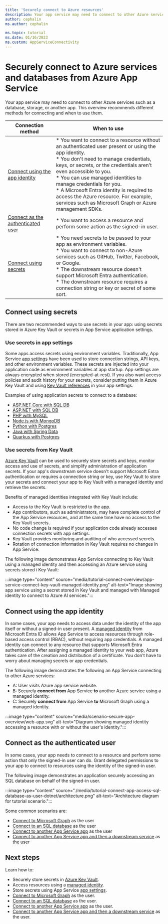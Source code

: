 ```yaml
---
title: 'Securely connect to Azure resources'
description: Your app service may need to connect to other Azure services such as a database, storage, or another app. This overview recommends the more secure method for connecting.
author: cephalin
ms.author: cephalin

ms.topic: tutorial
ms.date: 01/16/2023
ms.custom: AppServiceConnectivity
---
```

# Securely connect to Azure services and databases from Azure App Service

Your app service may need to connect to other Azure services such as a database, storage, or another app. This overview recommends different methods for connecting and when to use them.

|Connection method|When to use|
|--|--|
|[Connect using the app identity](#connect-using-the-app-identity)|* You want to connect to a resource without an authenticated user present or using the app identity.<br>* You don't need to manage credentials, keys, or secrets, or the credentials aren’t even accessible to you.<br>* You can use managed identities to manage credentials for you.<br>* A Microsoft Entra identity is required to access the Azure resource. For example, services such as Microsoft Graph or Azure management SDKs.|
|[Connect as the authenticated user](#connect-as-the-authenticated-user)| * You want to access a resource and perform some action as the signed-in user.|
|[Connect using secrets](#connect-using-secrets)|* You need secrets to be passed to your app as environment variables.<br>* You want to connect to non-Azure services such as GitHub, Twitter, Facebook, or Google.<br>* The downstream resource doesn't support Microsoft Entra authentication.  <br>* The downstream resource requires a connection string or key or secret of some sort.|

## Connect using secrets

There are two recommended ways to use secrets in your app:  using secrets stored in Azure Key Vault or secrets in App Service application settings.

### Use secrets in app settings 

Some apps access secrets using environment variables.  Traditionally, App Service [app settings](configure-common.md) have been used to store connection strings, API keys, and other environment variables.  These secrets are injected into your application code as environment variables at app startup. App settings are always encrypted when stored (encrypted-at-rest).  If you also want access policies and audit history for your secrets, consider putting them in Azure Key Vault and using [Key Vault references](app-service-key-vault-references.md) in your app settings.

Examples of using application secrets to connect to a database:

- [ASP.NET Core with SQL DB](tutorial-dotnetcore-sqldb-app.md)
- [ASP.NET with SQL DB](app-service-web-tutorial-dotnet-sqldatabase.md)
- [PHP with MySQL](tutorial-php-mysql-app.md)
- [Node.js with MongoDB](tutorial-nodejs-mongodb-app.md)
- [Python with Postgres](tutorial-python-postgresql-app.md)
- [Java with Spring Data](tutorial-java-spring-cosmosdb.md)
- [Quarkus with Postgres](tutorial-java-quarkus-postgresql-app.md)

### Use secrets from Key Vault

[Azure Key Vault](app-service-key-vault-references.md) can be used to securely store secrets and keys, monitor access and use of secrets, and simplify administration of application secrets.  If your app's downstream service doesn't support Microsoft Entra authentication or requires a connection string or key, use Key Vault to store your secrets and connect your app to Key Vault with a managed identity and retrieve the secrets. 

Benefits of managed identities integrated with Key Vault include:
- Access to the Key Vault is restricted to the app. 
- App contributors, such as administrators, may have complete control of the App Service resources, and at the same time have no access to the Key Vault secrets. 
- No code change is required if your application code already accesses connection secrets with app settings. 
- Key Vault provides monitoring and auditing of who accessed secrets.  
- Rotation of connection information in Key Vault requires no changes in App Service.

The following image demonstrates App Service connecting to Key Vault using a managed identity and then accessing an Azure service using secrets stored i Key Vault:

:::image type="content" source="media/tutorial-connect-overview/app-service-connect-key-vault-managed-identity.png" alt-text="Image showing app service using a secret stored in Key Vault and managed with Managed identity to connect to Azure AI services."::: 


## Connect using the app identity

In some cases, your app needs to access data under the identity of the app itself or without a signed-in user present. A [managed identity](overview-managed-identity.md) from Microsoft Entra ID allows App Service to access resources through role-based access control (RBAC), without requiring app credentials.  A managed identity can connect to any resource that supports Microsoft Entra authentication. After assigning a managed identity to your web app, Azure takes care of the creation and distribution of a certificate. You don't have to worry about managing secrets or app credentials.

The following image demonstrates the following an App Service connecting to other Azure services:

* A: User visits Azure app service website.
* B: Securely **connect from** App Service **to** another Azure service using a managed identity. 
* C: Securely **connect from** App Service **to** Microsoft Graph using a managed identity.

:::image type="content" source="media/scenario-secure-app-overview/web-app.svg" alt-text="Diagram showing managed identity accessing a resource with or without the user's identity.":::

## Connect as the authenticated user

In some cases, your app needs to connect to a resource and perform some action that only the signed-in user can do. Grant delegated permissions to your app to connect to resources using the identity of the signed-in user.

The following image demonstrates an application securely accessing an SQL database on behalf of the signed-in user.

:::image type="content" source="./media/tutorial-connect-app-access-sql-database-as-user-dotnet/architecture.png" alt-text="Architecture diagram for tutorial scenario.":::

Some common scenarios are:
- [Connect to Microsoft Graph](scenario-secure-app-access-microsoft-graph-as-user.md) as the user
- [Connect to an SQL database](tutorial-connect-app-access-sql-database-as-user-dotnet.md) as the user
- [Connect to another App Service app](tutorial-auth-aad.md) as the user
- [Connect to another App Service app and then a downstream service](tutorial-connect-app-app-graph-javascript.md) as the user


## Next steps

Learn how to:
- Securely store secrets in [Azure Key Vault](app-service-key-vault-references.md).
- Access resources using a [managed identity](overview-managed-identity.md).
- Store secrets using App Service [app settings](configure-common.md).
- [Connect to Microsoft Graph](scenario-secure-app-access-microsoft-graph-as-user.md) as the user.
- [Connect to an SQL database](tutorial-connect-app-access-sql-database-as-user-dotnet.md) as the user.
- [Connect to another App Service app](tutorial-auth-aad.md) as the user.
- [Connect to another App Service app and then a downstream service](tutorial-connect-app-app-graph-javascript.md) as the user.
